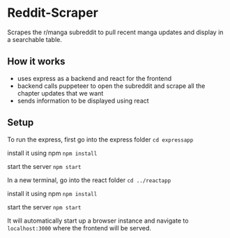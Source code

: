 # Reddit-Scraper
Scrapes the r/manga subreddit to pull recent manga updates and display in a searchable table.

## How it works

* uses express as a backend and react for the frontend
* backend calls puppeteer to open the subreddit and scrape all the chapter updates that we want
* sends information to be displayed using react

## Setup

To run the express, first go into the express folder
`cd expressapp`

install it using npm
`npm install`

start the server 
`npm start`

In a new terminal, go into the react folder 
`cd ../reactapp`

install it using npm
`npm install`

start the server 
`npm start`

It will automatically start up a browser instance and navigate to `localhost:3000` where the frontend will be served.